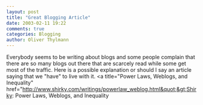 ```yaml
---
layout: post
title: "Great Blogging Article"
date: 2003-02-11 19:22
comments: true
categories: Blogging
author: Oliver Thylmann
---
```



Everybody seems to be writing about blogs and some people complain that there are so many blogs out there that are scarcely read while some get most of the traffic. Here is a possible explanation or should I say an article saying that we &quot;have&quot; to live with it. &lt;a title=&quot;Power Laws, Weblogs, and Inequality&quot; href=&quot;http://www.shirky.com/writings/powerlaw_weblog.html&quot;&gt;Shirky: Power Laws, Weblogs, and Inequality


